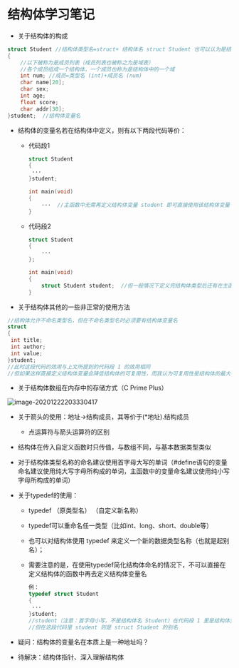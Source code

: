 # 结构体学习笔记

- 关于结构体的构成

```c
struct Student //结构体类型名=struct+ 结构体名 struct Student 也可以认为是结构体的类型
{
    //以下被称为是成员列表（成员列表也被称之为是域表）
    //各个成员组成一个结构体，一个成员也称为是结构体中的一个域
    int num; //成员=类型名 (int)+成员名 (num)
    char name[20];
    char sex;
    int age;
    float score;
    char addr[30];
}student;  //结构体变量名
```

- 结构体的变量名若在结构体中定义，则有以下两段代码等价：

  - 代码段1

    ```c
    struct Student
    {
     ···
    }student;
    
    int main(void)
    {
        ···  //主函数中无需再定义结构体变量 student 即可直接使用该结构体变量
    }
    ```

  - 代码段2

    ```c
    struct Student
    {
        ···
    };
    
    int main(void)
    {
        struct Student student;  //但一般情况下定义完结构体类型后还有在主函数中定义结构体变量
    }
    ```

- 关于结构体其他的一些非正常的使用方法

```c
//结构体允许不命名类型名，但在不命名类型名时必须要有结构体变量名
struct
{
 int title;
 int author;
 int value;
}student;
//此时这段代码的效用与上文所提到的代码段 1 的效用相同
//但如果这样直接定义结构体变量会降低结构体的可复用性，而我认为可复用性是结构体的最大特性，这样一种使用结构体的方式在我看来可以说是一种剥夺了结构体灵魂的行为
```

- 关于结构体数组在内存中的存储方式（C Prime Plus）

![image-20201222203330417](./assets/image-20201222203330417.png)

- 关于箭头的使用：地址->结构成员，其等价于(\*地址).结构成员

  - 点运算符与箭头运算符的区别

- 结构体在传入自定义函数时只传值，与数组不同，与基本数据类型类似

- 对于结构体类型名称的命名建议使用首字母大写的单词（#define语句的变量命名建议使用纯大写字母所构成的单词，主函数中的变量命名建议使用纯小写字母所构成的单词）

- 关于typedef的使用：

  - typedef （原类型名） （自定义新名称）

  - typedef可以重命名任一类型（比如int、long、short、double等）

  - 也可以对结构体使用 typedef 来定义一个新的数据类型名称（也就是起别名）；

  - 需要注意的是，在使用typedef简化结构体命名的情况下，不可以直接在定义结构体的函数中再去定义结构体变量名

    ```c
    例：
    typedef struct Student
    {
     ···
    }student;
    //student（注意：首字母小写，不是结构体名 Student）在代码段 1 里是结构体变量名
    //但在这段代码里 student 则是 struct Student 的别名
    ```

- 疑问：结构体的变量名在本质上是一种地址吗？

- 待解决：结构体指针、深入理解结构体
